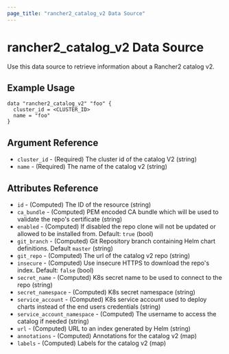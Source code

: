 ```yaml
---
page_title: "rancher2_catalog_v2 Data Source"
---
```


# rancher2\_catalog\_v2 Data Source

Use this data source to retrieve information about a Rancher2 catalog v2.

## Example Usage

```
data "rancher2_catalog_v2" "foo" {
  cluster_id = <CLUSTER_ID>
  name = "foo"
}
```

## Argument Reference

* `cluster_id` - (Required) The cluster id of the catalog V2 (string)
* `name` - (Required) The name of the catalog v2 (string)

## Attributes Reference

* `id` - (Computed) The ID of the resource (string)
* `ca_bundle` - (Computed) PEM encoded CA bundle which will be used to validate the repo's certificate (string)
* `enabled` - (Computed) If disabled the repo clone will not be updated or allowed to be installed from. Default: `true` (bool)
* `git_branch` - (Computed) Git Repository branch containing Helm chart definitions. Default `master` (string)
* `git_repo` - (Computed) The url of the catalog v2 repo (string)
* `insecure` - (Computed) Use insecure HTTPS to download the repo's index. Default: `false` (bool)
* `secret_name` - (Computed) K8s secret name to be used to connect to the repo (string)
* `secret_namespace` - (Computed) K8s secret namespace (string)
* `service_account` - (Computed) K8s service account used to deploy charts instead of the end users credentials (string)
* `service_account_namespace` - (Computed) The username to access the catalog if needed (string)
* `url` - (Computed) URL to an index generated by Helm (string)
* `annotations` - (Computed) Annotations for the catalog v2 (map)
* `labels` - (Computed) Labels for the catalog v2 (map)